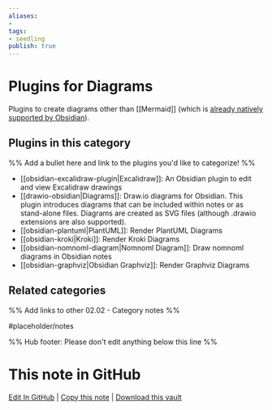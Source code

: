 ```yaml
---
aliases:
- 
tags: 
- seedling 
publish: true
---
```



# Plugins for Diagrams

Plugins to create diagrams other than [[Mermaid]] (which is [already natively supported by Obsidian](https://help.obsidian.md/How+to/Format+your+notes#Diagram)).

## Plugins in this category

%% Add a bullet here and link to the plugins you'd like to categorize! %%

- [[obsidian-excalidraw-plugin|Excalidraw]]: An Obsidian plugin to edit and view Excalidraw drawings
- [[drawio-obsidian|Diagrams]]: Draw.io diagrams for Obsidian. This plugin introduces diagrams that can be included within notes or as stand-alone files. Diagrams are created as SVG files (although .drawio extensions are also supported).
- [[obsidian-plantuml|PlantUML]]: Render PlantUML Diagrams
- [[obsidian-kroki|Kroki]]: Render Kroki Diagrams
- [[obsidian-nomnoml-diagram|Nomnoml Diagram]]: Draw nomnoml diagrams in Obsidian notes
- [[obsidian-graphviz|Obsidian Graphviz]]: Render Graphviz Diagrams

## Related categories

%% Add links to other 02.02 - Category notes %%

#placeholder/notes

%% Hub footer: Please don't edit anything below this line %%

# This note in GitHub

<span class="git-footer">[Edit In GitHub](https://github.dev/obsidian-community/obsidian-hub/blob/main/02%20-%20Community%20Expansions/02.01%20Plugins%20by%20Category/Plugins%20for%20Diagrams.md "git-hub-edit-note") | [Copy this note](https://raw.githubusercontent.com/obsidian-community/obsidian-hub/main/02%20-%20Community%20Expansions/02.01%20Plugins%20by%20Category/Plugins%20for%20Diagrams.md "git-hub-copy-note") | [Download this vault](https://github.com/obsidian-community/obsidian-hub/archive/refs/heads/main.zip "git-hub-download-vault") </span>
